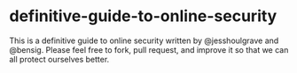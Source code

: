 # definitive-guide-to-online-security
This is a definitive guide to online security written by @jesshoulgrave and @bensig. Please feel free to fork, pull request, and improve it so that we can all protect ourselves better.
